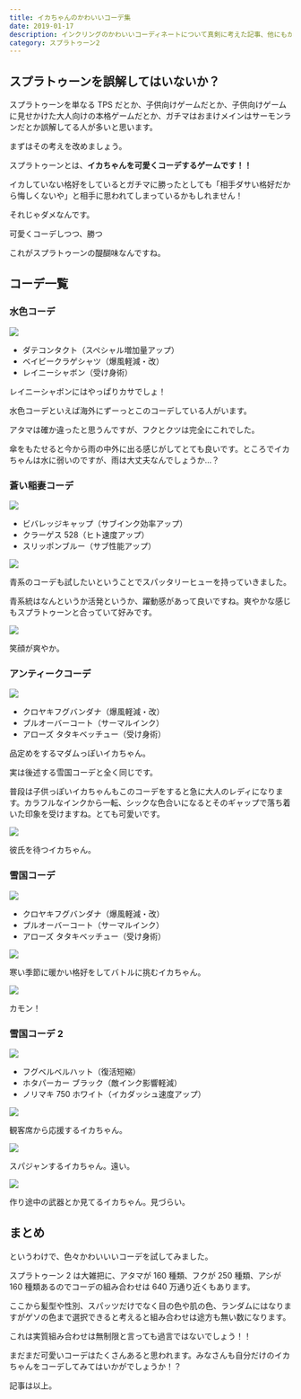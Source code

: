 ```yaml
---
title: イカちゃんのかわいいコーデ集
date: 2019-01-17
description: インクリングのかわいいコーディネートについて真剣に考えた記事、他にもかわいいオススメコーデがあったら教えてください
category: スプラトゥーン2
---
```


## スプラトゥーンを誤解してはいないか？

スプラトゥーンを単なる TPS だとか、子供向けゲームだとか、子供向けゲームに見せかけた大人向けの本格ゲームだとか、ガチマはおまけメインはサーモンランだとか誤解してる人が多いと思います。

まずはその考えを改めましょう。

スプラトゥーンとは、**イカちゃんを可愛くコーデするゲームです！！**

イカしていない格好をしているとガチマに勝ったとしても「相手ダサい格好だから悔しくないや」と相手に思われてしまっているかもしれません！

それじゃダメなんです。

可愛くコーデしつつ、勝つ

これがスプラトゥーンの醍醐味なんですね。

## コーデ一覧

### 水色コーデ

![](https://pbs.twimg.com/media/E4EtSlLUcAQOH2b?format=png)

- ダテコンタクト（スペシャル増加量アップ）
- ベイビークラゲシャツ（爆風軽減・改）
- レイニーシャボン（受け身術）

レイニーシャボンにはやっぱりカサでしょ！

水色コーデといえば海外にずーっとこのコーデしている人がいます。

アタマは確か違ったと思うんですが、フクとクツは完全にこれでした。

傘をもたせると今から雨の中外に出る感じがしてとても良いです。ところでイカちゃんは水に弱いのですが、雨は大丈夫なんでしょうか...？

### 蒼い稲妻コーデ

![](https://pbs.twimg.com/media/E4EtbL-VcAE-bY4?format=png)

- ビバレッジキャップ（サブインク効率アップ）
- クラーゲス 528（ヒト速度アップ）
- スリッポンブルー（サブ性能アップ）

![](https://pbs.twimg.com/media/E4EtcPLUYAAS61m?format=png)

青系のコーデも試したいということでスパッタリーヒューを持っていきました。

青系統はなんというか活発というか、躍動感があって良いですね。爽やかな感じもスプラトゥーンと合っていて好みです。

![](https://pbs.twimg.com/media/E4EtdM5VEAMZuZA?format=png)

笑顔が爽やか。

### アンティークコーデ

![](https://pbs.twimg.com/media/E4Etfw_VcAM7S1d?format=png)

- クロヤキフグバンダナ（爆風軽減・改）
- プルオーバーコート（サーマルインク）
- アローズ タタキベッチュー（受け身術）

品定めをするマダムっぽいイカちゃん。

実は後述する雪国コーデと全く同じです。

普段は子供っぽいイカちゃんもこのコーデをすると急に大人のレディになります。カラフルなインクから一転、シックな色合いになるとそのギャップで落ち着いた印象を受けますね。とても可愛いです。

![](https://pbs.twimg.com/media/E4EtguUVkAI5IOX?format=png)

彼氏を待つイカちゃん。

### 雪国コーデ

![](https://pbs.twimg.com/media/E4EtNTlVgAwH6-e?format=png)

- クロヤキフグバンダナ（爆風軽減・改）
- プルオーバーコート（サーマルインク）
- アローズ タタキベッチュー（受け身術）

![](https://pbs.twimg.com/media/E4EtOZyVcAEUTFy?format=png)

寒い季節に暖かい格好をしてバトルに挑むイカちゃん。

![](https://pbs.twimg.com/media/E4EtPhhVUAQ3Bl-?format=png)

カモン！

### 雪国コーデ 2

![](https://pbs.twimg.com/media/E4EtUujVUAQ_c_6?format=png)

- フグベルベルハット（復活短縮）
- ホタパーカー ブラック（敵インク影響軽減）
- ノリマキ 750 ホワイト（イカダッシュ速度アップ）

![](https://pbs.twimg.com/media/E4EtWPxUYAQQDQW?format=png)

観客席から応援するイカちゃん。

![](https://pbs.twimg.com/media/E4EtXR2VIAU071M?format=png)

スパジャンするイカちゃん。遠い。

![](https://pbs.twimg.com/media/E4EtYVVVUAEGhJI?format=png)

作り途中の武器とか見てるイカちゃん。見づらい。

## まとめ

というわけで、色々かわいいいコーデを試してみました。

スプラトゥーン 2 は大雑把に、アタマが 160 種類、フクが 250 種類、アシが 160 種類あるのでコーデの組み合わせは 640 万通り近くもあります。

ここから髪型や性別、スパッツだけでなく目の色や肌の色、ランダムにはなりますがゲソの色まで選択できると考えると組み合わせは途方も無い数になります。

これは実質組み合わせは無制限と言っても過言ではないでしょう！！

まだまだ可愛いコーデはたくさんあると思われます。みなさんも自分だけのイカちゃんをコーデしてみてはいかがでしょうか！？

記事は以上。
